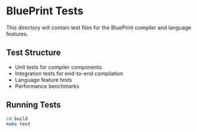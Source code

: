 # BluePrint Tests

This directory will contain test files for the BluePrint compiler and language features.

## Test Structure

- Unit tests for compiler components
- Integration tests for end-to-end compilation
- Language feature tests
- Performance benchmarks

## Running Tests

```bash
cd build
make test
```
